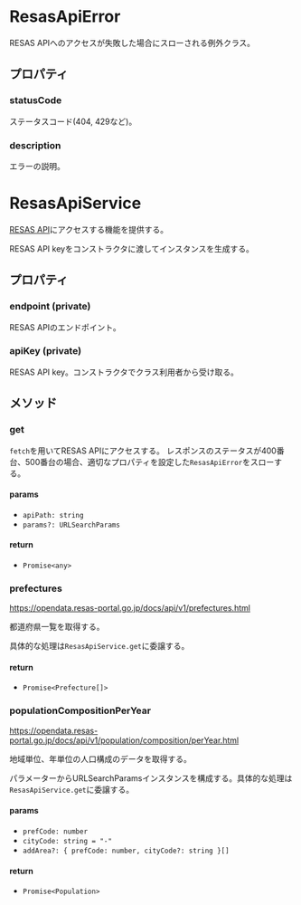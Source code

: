 # ResasApiError

RESAS APIへのアクセスが失敗した場合にスローされる例外クラス。

## プロパティ

### statusCode

ステータスコード(404, 429など)。

### description

エラーの説明。

# ResasApiService

[RESAS API](https://opendata.resas-portal.go.jp/)にアクセスする機能を提供する。

RESAS API keyをコンストラクタに渡してインスタンスを生成する。

## プロパティ

### endpoint (private)

RESAS APIのエンドポイント。

### apiKey (private)

RESAS API key。コンストラクタでクラス利用者から受け取る。

## メソッド

### get

`fetch`を用いてRESAS APIにアクセスする。
レスポンスのステータスが400番台、500番台の場合、適切なプロパティを設定した`ResasApiError`をスローする。

#### params
- `apiPath: string`
- `params?: URLSearchParams`

#### return
- `Promise<any>`

### prefectures

https://opendata.resas-portal.go.jp/docs/api/v1/prefectures.html

都道府県一覧を取得する。

具体的な処理は`ResasApiService.get`に委譲する。

#### return
- `Promise<Prefecture[]>`

### populationCompositionPerYear

https://opendata.resas-portal.go.jp/docs/api/v1/population/composition/perYear.html

地域単位、年単位の人口構成のデータを取得する。

パラメーターからURLSearchParamsインスタンスを構成する。具体的な処理は`ResasApiService.get`に委譲する。

#### params
- `prefCode: number`
- `cityCode: string = "-"`
- `addArea?: { prefCode: number, cityCode?: string }[]`

#### return
- `Promise<Population>`